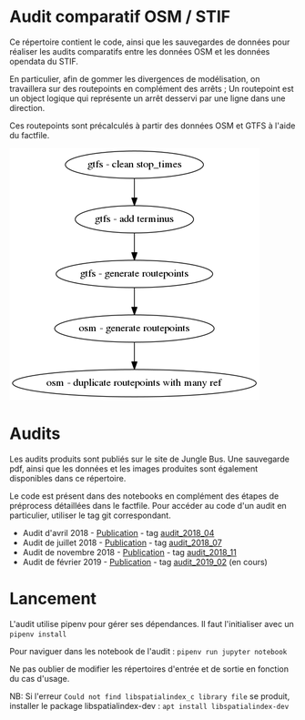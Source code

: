 # Audit comparatif OSM / STIF

Ce répertoire contient le code, ainsi que les sauvegardes de données pour réaliser les audits comparatifs entre les données OSM et les données opendata du STIF.

En particulier, afin de gommer les divergences de modélisation, on travaillera sur des routepoints en complément des arrêts ; Un routepoint est un object logique qui représente un arrêt desservi par une ligne dans une direction.

Ces routepoints sont précalculés à partir des données OSM et GTFS à l'aide du factfile.

![processus](audit_routepoints.png)

# Audits

Les audits produits sont publiés sur le site de Jungle Bus. Une sauvegarde pdf, ainsi que les données et les images produites sont également disponibles dans ce répertoire.

Le code est présent dans des notebooks en complément des étapes de préprocess détaillées dans le factfile. Pour accéder au code d'un audit en particulier, utiliser le tag git correspondant.

* Audit d'avril 2018 - [Publication](http://junglebus.io/iledefrance/audit_2018_04) - tag [audit_2018_04](https://github.com/Jungle-Bus/ref-fr-STIF/tree/audit_2018_04)
* Audit de juillet 2018 - [Publication](http://junglebus.io/iledefrance/audit_2018_07) - tag [audit_2018_07](https://github.com/Jungle-Bus/ref-fr-STIF/tree/audit_2018_07)
* Audit de novembre 2018 - [Publication](http://junglebus.io/iledefrance/audit_2018_11) - tag [audit_2018_11](https://github.com/Jungle-Bus/ref-fr-STIF/tree/audit_2018_11)
* Audit de février 2019 - [Publication](http://junglebus.io/iledefrance/audit_2019_02) - tag [audit_2019_02](https://github.com/Jungle-Bus/ref-fr-STIF/tree/audit_2019_02) (en cours)

# Lancement

L'audit utilise pipenv pour gérer ses dépendances. Il faut l'initialiser avec un `pipenv install`

Pour naviguer dans les notebook de l'audit : `pipenv run jupyter notebook`

Ne pas oublier de modifier les répertoires d'entrée et de sortie en fonction du cas d'usage.

NB: Si l'erreur `Could not find libspatialindex_c library file` se produit, installer le package libspatialindex-dev :  `apt install libspatialindex-dev`
